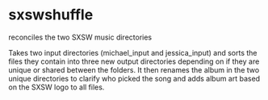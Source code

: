 # sxswshuffle
reconciles the two SXSW music directories

Takes two input directories (michael_input and jessica_input) and sorts the files they contain into three new output directories depending on if they are unique or shared between the folders.  It then renames the album in the two unique directories to clarify who picked the song and adds album art based on the SXSW logo to all files.
